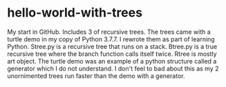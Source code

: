 # hello-world-with-trees
My start in GitHub. Includes 3 of recursive trees.
The trees came with a turtle demo in my copy of Python 3.7.7. I rewrote them as part of learning Python.
Stree.py is a recursive tree that runs on a stack. Btree.py is a true recursive tree where the branch function calls itself twice. Rtree is mostly art object.
The turtle demo was an example of a python structure called a generator which I do not understand. I don't feel to bad about this as my 2 unornimented trees run faster than the demo with a generator.    
